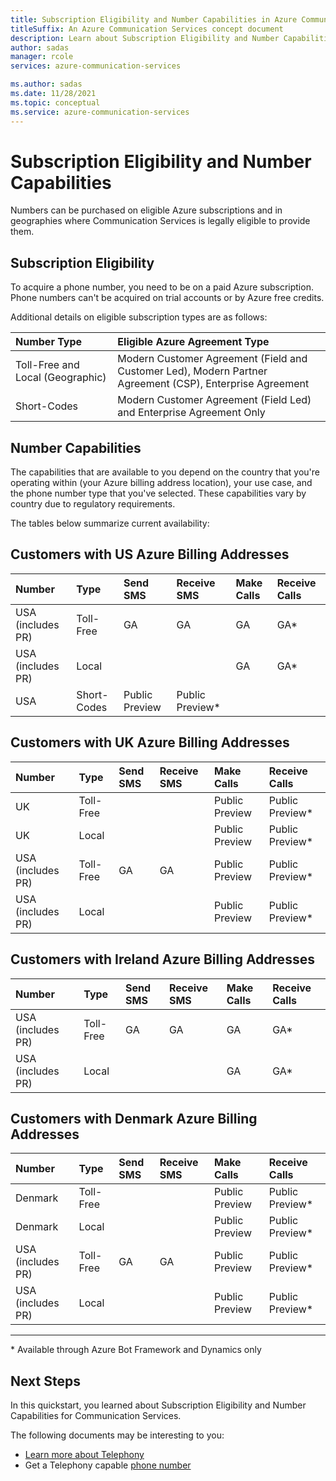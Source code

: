 ```yaml
---
title: Subscription Eligibility and Number Capabilities in Azure Communication Services
titleSuffix: An Azure Communication Services concept document
description: Learn about Subscription Eligibility and Number Capabilities for PSTN and SMS Numbers in Communication Services.
author: sadas
manager: rcole
services: azure-communication-services

ms.author: sadas
ms.date: 11/28/2021
ms.topic: conceptual
ms.service: azure-communication-services
---
```


# Subscription Eligibility and Number Capabilities

Numbers can be purchased on eligible Azure subscriptions and in geographies where Communication Services is legally eligible to provide them.

## Subscription Eligibility

To acquire a phone number, you need to be on a paid Azure subscription. Phone numbers can't be acquired on trial accounts or by Azure free credits.

Additional details on eligible subscription types are as follows:

|Number Type   |Eligible Azure Agreement Type|
|:---|:---|
|Toll-Free and Local (Geographic)|Modern Customer Agreement (Field and Customer Led), Modern Partner Agreement (CSP), Enterprise Agreement|
|Short-Codes   |Modern Customer Agreement (Field Led) and Enterprise Agreement Only|

## Number Capabilities

The capabilities that are available to you depend on the country that you're operating within (your Azure billing address location), your use case, and the phone number type that you've selected. These capabilities vary by country due to regulatory requirements.

The tables below summarize current availability:

## Customers with US Azure Billing Addresses
|Number|Type   |Send SMS   | Receive SMS |Make Calls   |Receive Calls|
|:---|:---|:---|:---|:---|:---|
|USA (includes PR)   |Toll-Free   |GA   |GA   |GA   |GA*   |
|USA (includes PR)   |Local |  |   |GA   |GA*   |
|USA  |Short-Codes |Public Preview  |Public Preview*   |   |   |

## Customers with UK Azure Billing Addresses
|Number|Type   |Send SMS   | Receive SMS |Make Calls   |Receive Calls|
|:---|:---|:---|:---|:---|:---|
|UK  |Toll-Free   |  |  |Public Preview   |Public Preview*   |
|UK  |Local |   |   |Public Preview   |Public Preview*   |
|USA (includes PR)   |Toll-Free   |GA   |GA  |Public Preview   |Public Preview*   |
|USA (includes PR)   |Local |   |   |Public Preview   |Public Preview*   |

## Customers with Ireland Azure Billing Addresses
|Number|Type   |Send SMS   | Receive SMS |Make Calls   |Receive Calls|
|:---|:---|:---|:---|:---|:---|
|USA (includes PR)   |Toll-Free   |GA   |GA   |GA   |GA*   |
|USA (includes PR)   |Local |  |   |GA   |GA*   |

## Customers with Denmark Azure Billing Addresses
|Number|Type   |Send SMS   | Receive SMS |Make Calls   |Receive Calls|
|:---|:---|:---|:---|:---|:---|
|Denmark  |Toll-Free   |  |  |Public Preview   |Public Preview*   |
|Denmark  |Local |   |   |Public Preview   |Public Preview*   |
|USA (includes PR)   |Toll-Free   |GA   |GA  |Public Preview   |Public Preview*   |
|USA (includes PR)   |Local |   |   |Public Preview   |Public Preview*   |

***
\* Available through Azure Bot Framework and Dynamics only

## Next Steps
In this quickstart, you learned about Subscription Eligibility and Number Capabilities for Communication Services.

The following documents may be interesting to you:
- [Learn more about Telephony](../telephony/telephony-concept.md)
- Get a Telephony capable [phone number](../../quickstarts/telephony/get-phone-number.md)
